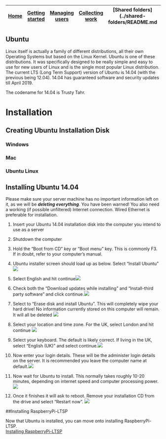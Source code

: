 [Home](../README.md)    | [Getting started](../installation/getting-started.md)     | [Managing users](../manage-users/README.md) | [Collecting work](../collect-work.md) | [Shared folders](../shared-folders/README.md | [Backups](../backups/README.md) | [Advanced options](../advanced/README.md) 
| :-----------: |:-------------:| :-----:| :-----:| :-----:| :-----:| :-----:| 


Ubuntu
------

Linux itself is actually a family of different distributions, all their
own Operating Systems but based on the Linux Kernel. Ubuntu is one of
these distributions. It was specifically designed to be really simple
and easy to use for new users of Linux and is the single most popular
Linux distribution. The current LTS (Long Term Support) version of
Ubuntu is 14.04 (with the previous being 12.04). 14.04 has guaranteed
software and security updates till April 2019.

The codename for 14.04 is Trusty Tahr.

Installation
============

Creating Ubuntu Installation Disk
---------------------------------

### Windows

### Mac

### Ubuntu Linux

Installing Ubuntu 14.04
-----------------------

Please make sure your server machine has no important information left
on it, as we will be ***deleting everything***. You have been warned!
You also need a working (if possible unfiltered) Internet connection.
Wired Ethernet is preferable for installation.

1.  Insert your Ubuntu 14.04 installation disk into the computer you
    intend to use as a server

2.  Shutdown the computer

3.  Hold the “Boot from CD” key or “Boot menu” key. This is commonly F3.
    If in doubt, refer to your computer’s manual.

4.  Ubuntu installer screen should load up as below. Select “Install
    Ubuntu”![](../images/image2.jpeg)

5.  Select English and hit continue![](../images/image3.jpeg)

6.  Check both the “Download updates while installing” and
    “Install-third party software” and click
    continue.![](../images/image4.jpeg)

7.  Select to “Erase disk and install Ubuntu”. This will completely wipe
    your hard drive! No information currently stored on this computer
    will remain. It will all be deleted ![](../images/image5.jpeg)

8.  Select your location and time zone. For the UK, select London and
    hit continue ![](../images/image6.jpeg)

9.  Select your keyboard. The default is likely correct. If living in
    the UK, select “English (UK)” and select
    continue.![](../images/image7.jpeg)

10. Now enter your login details. These will be the administer login
    details on the server. It is recommended you leave the computer name
    at default.![](../images/image8.jpeg)

11. Now wait for Ubuntu to install. This normally takes roughly 10-20
    minutes, depending on internet speed and computer processing power.
    ![](../images/image9.jpeg)

12. Once it finishes it will ask to reboot. Remove your installation CD
    from the drive and select “Restart now”.
    ![](../images/image10.jpeg)

##Installing RaspberryPi-LTSP

Now that Ubuntu is installed, you can move onto installing RaspberryPi-LTSP.   
[Installing RaspberryPi-LTSP](installing-raspi-ltsp.md)
